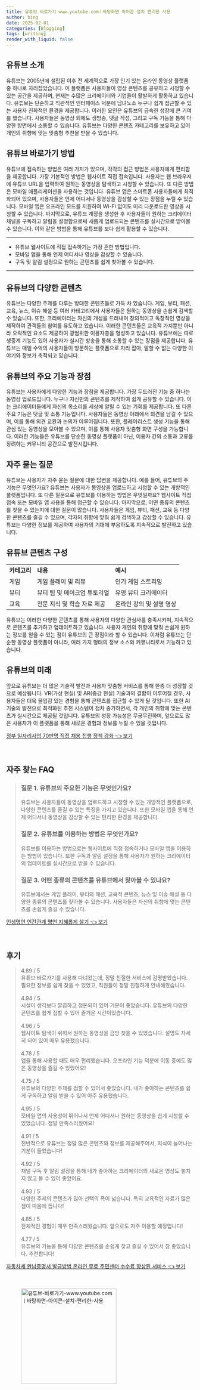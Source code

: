 ```yaml
---
title: 유튜브 바로가기 www.youtube.comㅣ바탕화면 아이콘 설치 편리한 사용
author: bing
date: 2025-02-01
categories: [Blogging]
tags: [writing]
render_with_liquid: false
---
```



<h2 id='유튜브_소개'>유튜브 소개</h2>

<p>유튜브는 2005년에 설립된 이후 전 세계적으로 가장 인기 있는 온라인 동영상 플랫폼 중 하나로 자리잡았습니다. 이 플랫폼은 사용자들이 영상 콘텐츠를 공유하고 시청할 수 있는 공간을 제공하며, 현재는 수많은 크리에이터와 기업들이 활발하게 활동하고 있습니다. 유튜브는 단순하고 직관적인 인터페이스 덕분에 남녀노소 누구나 쉽게 접근할 수 있는 사용자 친화적인 환경을 제공합니다. 이러한 요인은 유튜브의 급속한 성장에 큰 기여를 했습니다. 사용자들은 동영상 외에도 생방송, 댓글 작성, 그리고 구독 기능을 통해 다양한 방면에서 소통할 수 있습니다. 유튜브는 다양한 콘텐츠 카테고리를 보유하고 있어 개인의 취향에 맞는 맞춤형 추천을 받을 수 있습니다.</p>

<h2 id='유튜브_바로가기_방법'>유튜브 바로가기 방법</h2>

<p>유튜브에 접속하는 방법은 여러 가지가 있으며, 각각의 접근 방법은 사용자에게 편리함을 제공합니다. 가장 기본적인 방법은 웹사이트 직접 접속입니다. 사용자는 웹 브라우저에 유튜브 URL을 입력하여 원하는 동영상을 탐색하고 시청할 수 있습니다. 또 다른 방법은 모바일 애플리케이션을 사용하는 것입니다. 유튜브 앱은 스마트폰 사용자들에게 최적화되어 있으며, 사용자들은 언제 어디서나 동영상을 감상할 수 있는 장점을 누릴 수 있습니다. 모바일 앱은 오프라인 모드를 지원하여 Wi-Fi 없이도 미리 다운로드한 영상을 시청할 수 있습니다. 마지막으로, 유튜브 계정을 생성한 후 사용자들이 원하는 크리에이터 채널을 구독하고 알림을 설정함으로써 새롭게 업로드되는 콘텐츠를 실시간으로 받아볼 수 있습니다. 이와 같은 방법을 통해 유튜브를 보다 쉽게 활용할 수 있습니다.</p>

<hr />

<ul>
    <li>유튜브 웹사이트에 직접 접속하기는 가장 흔한 방법입니다.</li>
    <li>모바일 앱을 통해 언제 어디서나 영상을 감상할 수 있습니다.</li>
    <li>구독 및 알림 설정으로 원하는 콘텐츠를 쉽게 찾아볼 수 있습니다.</li>
</ul>

<hr />

<h2 id='유튜브_콘텐츠_다양성'>유튜브의 다양한 콘텐츠</h2>

<p>유튜브는 다양한 주제를 다루는 방대한 콘텐츠들로 가득 차 있습니다. 게임, 뷰티, 패션, 교육, 뉴스, 이슈 해설 등 여러 카테고리에서 사용자들은 원하는 동영상을 손쉽게 검색할 수 있습니다. 또한, 크리에이터는 자신의 개성을 드러내며 창의적이고 독창적인 영상을 제작하여 관객들의 참여를 유도하고 있습니다. 이러한 콘텐츠들은 교육적 가치뿐만 아니라 오락적인 요소도 제공하여 광범위한 이용자층을 형성하고 있습니다. 유튜브에는 따로 생중계 기능도 있어 사용자가 실시간 방송을 통해 소통할 수 있는 장점을 제공합니다. 유튜브는 매일 수억의 사용자들이 방문하는 플랫폼으로 자리 잡아, 말할 수 없는 다양한 이야기와 정보가 축적되고 있습니다.</p>

<h2 id='유튜브_기능_및_장점'>유튜브의 주요 기능과 장점</h2>

<p>유튜브는 사용자에게 다양한 기능과 장점을 제공합니다. 가장 두드러진 기능 중 하나는 동영상 업로드입니다. 누구나 자신만의 콘텐츠를 제작하여 쉽게 공유할 수 있습니다. 이는 크리에이터들에게 자신의 목소리를 세상에 알릴 수 있는 기회를 제공합니다. 또 다른 주요 기능은 댓글 및 소통 기능입니다. 사용자들은 동영상 아래에서 의견을 남길 수 있으며, 이를 통해 의견 교환과 논의가 이루어집니다. 또한, 플레이리스트 생성 기능을 통해 관심 있는 동영상을 모아볼 수 있으며, 이를 통해 사용자 맞춤형 화면 구성을 가능합니다. 이러한 기능들은 유튜브를 단순한 동영상 플랫폼이 아닌, 이용자 간의 소통과 교류를 장려하는 커뮤니티 공간으로 발전시킵니다.</p>

<h2 id='유튜브_서비스_질문'>자주 묻는 질문</h2>

<p>유튜브는 사용자가 자주 묻는 질문에 대한 답변을 제공합니다. 예를 들어, 유튜브의 주 기능은 무엇인가요? 유튜브는 사용자가 동영상을 업로드하고 시청할 수 있는 개방적인 플랫폼입니다. 또 다른 질문으로 유튜브를 이용하는 방법은 무엇일까요? 웹사이트 직접 접속 또는 모바일 앱 사용을 통해 접근할 수 있습니다. 마지막으로, 어떤 종류의 콘텐츠를 찾을 수 있는지에 대한 질문이 많습니다. 사용자들은 게임, 뷰티, 패션, 교육 등 다양한 콘텐츠를 즐길 수 있으며, 각자의 취향에 맞춰 쉽게 검색하고 감상할 수 있습니다. 유튜브는 다양한 정보를 제공하여 사용자의 기대에 부응하도록 지속적으로 발전하고 있습니다.</p>

<h2 id='유튜브_콘텐츠_구성'>유튜브 콘텐츠 구성</h2>

<table>
    <tr>
        <td><b>카테고리</b></td>
        <td><b>내용</b></td>
        <td><b>예시</b></td>
    </tr>
    <tr>
        <td>게임</td>
        <td>게임 플레이 및 리뷰</td>
        <td>인기 게임 스트리밍</td>
    </tr>
    <tr>
        <td>뷰티</td>
        <td>뷰티 팁 및 메이크업 튜토리얼</td>
        <td>유명 뷰티 크리에이터</td>
    </tr>
    <tr>
        <td>교육</td>
        <td>전문 지식 및 학습 자료 제공</td>
        <td>온라인 강의 및 설명 영상</td>
    </tr>
</table>

<p>유튜브는 이러한 다양한 콘텐츠를 통해 사용자의 다양한 관심사를 충족시키며, 지속적으로 콘텐츠를 추가하고 업데이트하고 있습니다. 사용자 개인의 취향에 맞춰 손쉽게 원하는 정보를 얻을 수 있는 점이 유튜브의 큰 장점이라 할 수 있습니다. 이처럼 유튜브는 단순한 동영상 플랫폼이 아니라, 여러 가지 형태의 정보 소스와 커뮤니티로서 기능하고 있습니다.</p>

<h2 id='유튜브_미래'>유튜브의 미래</h2>

<p>앞으로 유튜브는 더 많은 기술적 발전과 사용자 맞춤형 서비스를 통해 한층 더 성장할 것으로 예상됩니다. VR(가상 현실) 및 AR(증강 현실) 기술과의 결합이 이루어질 경우, 사용자들은 더욱 몰입감 있는 경험을 통해 콘텐츠를 접근할 수 있게 될 것입니다. 또한 AI 기술의 발전으로 최적화된 추천 시스템이 점차 증가하면서, 각 개인의 취향에 맞는 콘텐츠가 실시간으로 제공될 것입니다. 유튜브의 성장 가능성은 무궁무진하며, 앞으로도 많은 사용자가 이 플랫폼을 통해 새로운 경험과 정보를 누릴 수 있을 것입니다.</p>


<p><a class="click-button" title="정부 일자리사업 70만명 직접 채용 집행 정책 강화" href="https://aptwhite.github.io/posts/%EC%A0%95%EB%B6%80-%EC%9D%BC%EC%9E%90%EB%A6%AC%EC%82%AC%EC%97%85-70%EB%A7%8C%EB%AA%85-%EC%A7%81%EC%A0%91-%EC%B1%84%EC%9A%A9-%EC%A7%91%ED%96%89-%EC%A0%95%EC%B1%85-%EA%B0%95%ED%99%94/" rel="dofollow">정부 일자리사업 70만명 직접 채용 집행 정책 강화 👈 보기</a></p><br>
<h2 id='자주_찾는_FAQ'>자주 찾는 FAQ</h2>
<div itemscope="" itemtype="https://schema.org/FAQPage"> 
<blockquote> 
<div itemscope="" itemprop="mainEntity" itemtype="https://schema.org/Question"> 
<h3 itemprop="name">질문 1. 유튜브의 주요한 기능은 무엇인가요?</h3> 
<div itemscope="" itemprop="acceptedAnswer" itemtype="https://schema.org/Answer"> 
<span itemprop="text"> 
<p>유튜브는 사용자들이 동영상을 업로드하고 시청할 수 있는 개방적인 플랫폼으로, 다양한 콘텐츠를 즐길 수 있는 특징을 가지고 있습니다. 또한 모바일 앱을 통해 언제 어디서나 동영상을 감상할 수 있는 편리한 환경을 제공합니다.</p> 
</span> 
</div> 
</div> 

<div itemscope="" itemprop="mainEntity" itemtype="https://schema.org/Question"> 
<h3 itemprop="name">질문 2. 유튜브를 이용하는 방법은 무엇인가요?</h3> 
<div itemscope="" itemprop="acceptedAnswer" itemtype="https://schema.org/Answer"> 
<span itemprop="text"> 
<p>유튜브를 이용하는 방법으로는 웹사이트에 직접 접속하거나 모바일 앱을 이용하는 방법이 있습니다. 또한 구독과 알림 설정을 통해 사용자가 원하는 크리에이터의 업데이트를 실시간으로 받을 수 있습니다.</p> 
</span> 
</div> 
</div> 

<div itemscope="" itemprop="mainEntity" itemtype="https://schema.org/Question"> 
<h3 itemprop="name">질문 3. 어떤 종류의 콘텐츠를 유튜브에서 찾아볼 수 있나요?</h3> 
<div itemscope="" itemprop="acceptedAnswer" itemtype="https://schema.org/Answer"> 
<span itemprop="text"> 
<p>유튜브에서는 게임 플레이, 뷰티와 패션, 교육적 콘텐츠, 뉴스 및 이슈 해설 등 다양한 종류의 콘텐츠를 찾아볼 수 있습니다. 사용자들은 자신의 취향에 맞는 콘텐츠를 손쉽게 즐길 수 있습니다.</p> 
</span> 
</div> 
</div> 

</blockquote> 
</div>
<p><a class="click-button" title="인생명언 인간관계 명언 지혜롭게 살기" href="https://aptwhite.github.io/posts/%EC%9D%B8%EC%83%9D%EB%AA%85%EC%96%B8-%EC%9D%B8%EA%B0%84%EA%B4%80%EA%B3%84-%EB%AA%85%EC%96%B8-%EC%A7%80%ED%98%9C%EB%A1%AD%EA%B2%8C-%EC%82%B4%EA%B8%B0/" rel="dofollow">인생명언 인간관계 명언 지혜롭게 살기 👈 보기</a></p><br>
<h2 id='후기'>후기</h2>
<div itemscope itemtype="https://schema.org/Product">
  <blockquote>
  <div itemprop="review" itemscope itemtype="https://schema.org/Review">
      <div itemprop="reviewRating" itemscope itemtype="https://schema.org/Rating"> <span itemprop="ratingValue">4.89</span> / <span itemprop="bestRating">5</span> </div>
      <span itemprop="reviewBody">유튜브 바로가기를 사용해 다녀왔는데, 정말 친절한 서비스에 감명받았습니다. 필요한 정보를 쉽게 찾을 수 있었고, 직원들이 정말 친절하게 안내해줬습니다.</span>
  </div>
  <br>
  <div itemprop="review" itemscope itemtype="https://schema.org/Review">
      <div itemprop="reviewRating" itemscope itemtype="https://schema.org/Rating"> <span itemprop="ratingValue">4.94</span> / <span itemprop="bestRating">5</span> </div>
      <span itemprop="reviewBody">시설이 생각보다 깔끔하고 정돈되어 있어 기분이 좋았습니다. 유튜브의 다양한 콘텐츠를 쉽게 접할 수 있어 즐거운 시간이었습니다.</span>
  </div>
  <br>
  <div itemprop="review" itemscope itemtype="https://schema.org/Review">
      <div itemprop="reviewRating" itemscope itemtype="https://schema.org/Rating"> <span itemprop="ratingValue">4.96</span> / <span itemprop="bestRating">5</span> </div>
      <span itemprop="reviewBody">웹사이트 탐색이 쉬워서 원하는 동영상을 금방 찾을 수 있었습니다. 설명도 자세히 되어 있어 매우 유용했습니다.</span>
  </div>
  <br>
  <div itemprop="review" itemscope itemtype="https://schema.org/Review">
      <div itemprop="reviewRating" itemscope itemtype="https://schema.org/Rating"> <span itemprop="ratingValue">4.78</span> / <span itemprop="bestRating">5</span> </div>
      <span itemprop="reviewBody">앱을 통해 사용할 때도 매우 편리했습니다. 오프라인 기능 덕분에 이동 중에도 많은 동영상을 즐길 수 있었어요!</span>
  </div>
  <br>
  <div itemprop="review" itemscope itemtype="https://schema.org/Review">
      <div itemprop="reviewRating" itemscope itemtype="https://schema.org/Rating"> <span itemprop="ratingValue">4.75</span> / <span itemprop="bestRating">5</span> </div>
      <span itemprop="reviewBody">유튜브의 다양한 주제를 접할 수 있어서 좋았습니다. 내가 좋아하는 콘텐츠를 쉽게 구독하고 알림 받을 수 있어 아주 유용했습니다.</span>
  </div>
  <br>
  <div itemprop="review" itemscope itemtype="https://schema.org/Review">
      <div itemprop="reviewRating" itemscope itemtype="https://schema.org/Rating"> <span itemprop="ratingValue">4.95</span> / <span itemprop="bestRating">5</span> </div>
      <span itemprop="reviewBody">모바일 앱의 사용성이 뛰어나서 언제 어디서나 원하는 동영상을 쉽게 시청할 수 있었습니다. 정말 만족스러웠어요!</span>
  </div>
  <br>
  <div itemprop="review" itemscope itemtype="https://schema.org/Review">
      <div itemprop="reviewRating" itemscope itemtype="https://schema.org/Rating"> <span itemprop="ratingValue">4.91</span> / <span itemprop="bestRating">5</span> </div>
      <span itemprop="reviewBody">전반적으로 유튜브는 정말 많은 콘텐츠와 정보를 제공해주어서, 지식이 늘어나는 기분이 들었습니다!</span>
  </div>
  <br>
  <div itemprop="review" itemscope itemtype="https://schema.org/Review">
      <div itemprop="reviewRating" itemscope itemtype="https://schema.org/Rating"> <span itemprop="ratingValue">4.92</span> / <span itemprop="bestRating">5</span> </div>
      <span itemprop="reviewBody">채널 구독 후 알림 설정을 통해 내가 좋아하는 크리에이터의 새로운 영상도 놓치지 않고 볼 수 있어 좋았어요.</span>
  </div>
  <br>
  <div itemprop="review" itemscope itemtype="https://schema.org/Review">
      <div itemprop="reviewRating" itemscope itemtype="https://schema.org/Rating"> <span itemprop="ratingValue">4.93</span> / <span itemprop="bestRating">5</span> </div>
      <span itemprop="reviewBody">다양한 주제의 콘텐츠가 많아 선택의 폭이 넓습니다. 특히 교육적인 자료가 많은 점이 마음에 듭니다!</span>
  </div>
  <br>
  <div itemprop="review" itemscope itemtype="https://schema.org/Review">
      <div itemprop="reviewRating" itemscope itemtype="https://schema.org/Rating"> <span itemprop="ratingValue">4.85</span> / <span itemprop="bestRating">5</span> </div>
      <span itemprop="reviewBody">전체적인 경험이 매우 만족스러웠습니다. 앞으로도 자주 이용할 예정입니다!</span>
  </div>
  <br>
  <div itemprop="review" itemscope itemtype="https://schema.org/Review">
      <div itemprop="reviewRating" itemscope itemtype="https://schema.org/Rating"> <span itemprop="ratingValue">4.77</span> / <span itemprop="bestRating">5</span> </div>
      <span itemprop="reviewBody">유튜브의 기능을 통해 다양한 콘텐츠를 손쉽게 찾고 즐길 수 있어서 참 좋았습니다. 추천합니다!</span>
  </div>
  </blockquote>
</div>
<p><a class="click-button" title="자동차세 완납증명서 발급방법 온라인 무료 주민센터 수수료 향상된 서비스" href="https://aptwhite.github.io/posts/%EC%9E%90%EB%8F%99%EC%B0%A8%EC%84%B8-%EC%99%84%EB%82%A9%EC%A6%9D%EB%AA%85%EC%84%9C-%EB%B0%9C%EA%B8%89%EB%B0%A9%EB%B2%95-%EC%98%A8%EB%9D%BC%EC%9D%B8-%EB%AC%B4%EB%A3%8C-%EC%A3%BC%EB%AF%BC%EC%84%BC%ED%84%B0-%EC%88%98%EC%88%98%EB%A3%8C-%ED%96%A5%EC%83%81%EB%90%9C-%EC%84%9C%EB%B9%84%EC%8A%A4/" rel="dofollow">자동차세 완납증명서 발급방법 온라인 무료 주민센터 수수료 향상된 서비스 👈 보기</a></p><br>
<figure class="image"><img src="https://aptwhite.github.io/assets/img/thumbnail/유튜브-바로가기-www.youtube.comㅣ바탕화면-아이콘-설치-편리한-사용.webp" alt="유튜브-바로가기-www.youtube.comㅣ바탕화면-아이콘-설치-편리한-사용" width="256" height="256"></figure>